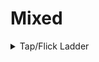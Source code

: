 # Mixed

<details>

<summary>Tap/Flick Ladder</summary>

<figure><img src="../.gitbook/assets/tapflickladder.gif" alt=""><figcaption></figcaption></figure>

As seen in Lower's Master.

</details>
